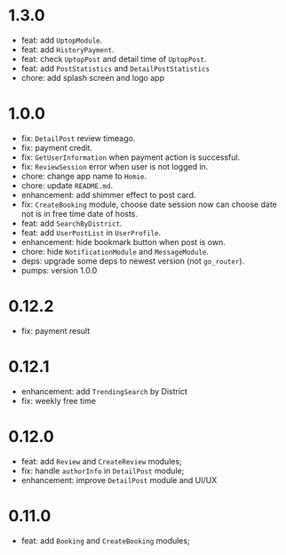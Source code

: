 # 1.3.0

- feat: add `UptopModule`.
- feat: add `HistoryPayment`.
- feat: check `UptopPost` and detail time of `UptopPost`.
- feat: add `PostStatistics` and `DetailPostStatistics`
- chore: add splash screen and logo app

# 1.0.0

- fix: `DetailPost` review timeago.
- fix: payment credit.
- fix: `GetUserInformation` when payment action is successful.
- fix: `ReviewSession` error when user is not logged in.
- chore: change app name to `Homie`.
- chore: update `README.md`.
- enhancement: add shimmer effect to post card.
- fix: `CreateBooking` module, choose date session now can choose date not is in free time date of hosts.
- feat: add `SearchByDistrict`.
- feat: add `UserPostList` in `UserProfile`.
- enhancement: hide bookmark button when post is own.
- chore: hide `NotificationModule` and `MessageModule`.
- deps: upgrade some deps to newest version (not `go_router`).
- pumps: version 1.0.0

# 0.12.2

- fix: payment result

# 0.12.1

- enhancement: add `TrendingSearch` by District
- fix: weekly free time

# 0.12.0

- feat: add `Review` and `CreateReview` modules;
- fix: handle `authorInfo` in `DetailPost` module;
- enhancement: improve `DetailPost` module and UI/UX

# 0.11.0

- feat: add `Booking` and `CreateBooking` modules;
